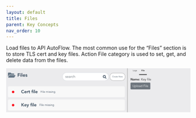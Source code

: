 ```yaml
---
layout: default
title: Files
parent: Key Concepts
nav_order: 10
---
```


Load files to API AutoFlow. The most common use for the “Files” section is to store TLS cert and key files. Action File category is used to set, get, and delete data from the files.

![Upload Files](/assets/images/upload-files.png)
